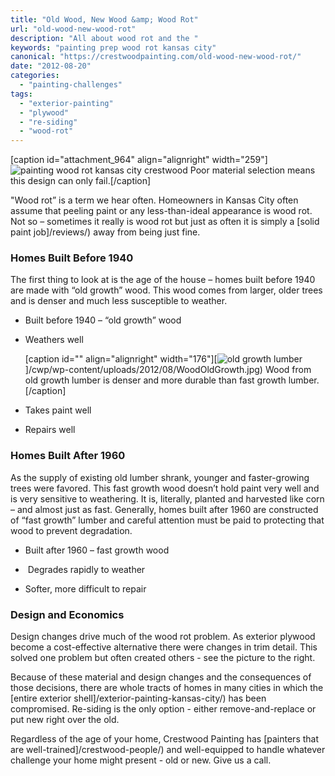 ```yaml
---
title: "Old Wood, New Wood &amp; Wood Rot"
url: "old-wood-new-wood-rot"
description: "All about wood rot and the "
keywords: "painting prep wood rot kansas city"
canonical: "https://crestwoodpainting.com/old-wood-new-wood-rot/"
date: "2012-08-20"
categories:
  - "painting-challenges"
tags:
  - "exterior-painting"
  - "plywood"
  - "re-siding"
  - "wood-rot"
---
```


\[caption id="attachment\_964" align="alignright" width="259"\]![painting wood rot kansas city crestwood](/images/WoodRot.jpg "Wood Rot") Poor material selection means this design can only fail.\[/caption\]

"Wood rot” is a term we hear often. Homeowners in Kansas City often assume that peeling paint or any less-than-ideal appearance is wood rot. Not so – sometimes it really is wood rot but just as often it is simply a [solid paint job]/reviews/) away from being just fine.

### Homes Built Before 1940

The first thing to look at is the age of the house – homes built before 1940 are made with “old growth” wood. This wood comes from larger, older trees and is denser and much less susceptible to weather.

- Built before 1940 – “old growth” wood
- Weathers well
    
    \[caption id="" align="alignright" width="176"\][![old growth lumber](/images/WoodOldGrowth.jpg "Old Growth Lumber - Common In Homes Build Before 1940")]/cwp/wp-content/uploads/2012/08/WoodOldGrowth.jpg) Wood from old growth lumber is denser and more durable than fast growth lumber.\[/caption\]
- Takes paint well
- Repairs well

### Homes Built After 1960

As the supply of existing old lumber shrank, younger and faster-growing trees were favored. This fast growth wood doesn’t hold paint very well and is very sensitive to weathering. It is, literally, planted and harvested like corn – and almost just as fast. Generally, homes built after 1960 are constructed of “fast growth” lumber and careful attention must be paid to protecting that wood to prevent degradation.

- Built after 1960 – fast growth wood
-  Degrades rapidly to weather
    
- Softer, more difficult to repair

### Design and Economics

Design changes drive much of the wood rot problem. As exterior plywood become a cost-effective alternative there were changes in trim detail. This solved one problem but often created others - see the picture to the right.

Because of these material and design changes and the consequences of those decisions, there are whole tracts of homes in many cities in which the [entire exterior shell]/exterior-painting-kansas-city/) has been compromised. Re-siding is the only option - either remove-and-replace or put new right over the old.

Regardless of the age of your home, Crestwood Painting has [painters that are well-trained]/crestwood-people/) and well-equipped to handle whatever challenge your home might present - old or new. Give us a call.
